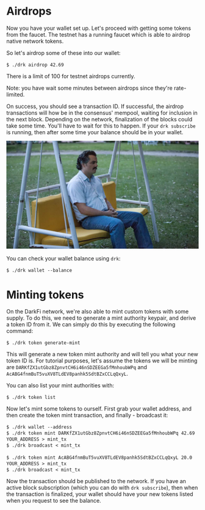 # Airdrops

Now you have your wallet set up. Let's proceed with getting some
tokens from the faucet. The testnet has a running faucet which is
able to airdrop native network tokens. 

So let's airdrop some of these into our wallet:

```
$ ./drk airdrop 42.69
```

There is a limit of 100 for testnet airdrops currently.

Note: you have wait some minutes between airdrops since they're
rate-limited.

On success, you should see a transaction ID. If successful,
the airdrop transactions will how be in the consensus' mempool,
waiting for inclusion in the next block. Depending on the network,
finalization of the blocks could take some time. You'll have to wait
for this to happen.  If your `drk subscribe` is running, then after
some time your balance should be in your wallet.

![pablo-waiting0](pablo0.jpg)

You can check your wallet balance using `drk`:

```
$ ./drk wallet --balance
```

# Minting tokens

On the DarkFi network, we're also able to mint custom tokens with
some supply. To do this, we need to generate a mint authority keypair,
and derive a token ID from it. We can simply do this by executing the
following command:

```
$ ./drk token generate-mint
```

This will generate a new token mint authority and will tell you what
your new token ID is. For tutorial purposes, let's assume the tokens
we will be minting are `DARKfZX1utGbz8ZpnvtCH6i46nSDZEEGa5fMnhoubWPq`
and `AcABG4fnmBuT5vuXV8TLdEV8panhk5SdtBZxCCLqQxyL`.

You can also list your mint authorities with:

```
$ ./drk token list
```

Now let's mint some tokens to ourself. First grab your wallet address,
and then create the token mint transaction, and finally - broadcast it:

```
$ ./drk wallet --address
$ ./drk token mint DARKfZX1utGbz8ZpnvtCH6i46nSDZEEGa5fMnhoubWPq 42.69 YOUR_ADDRESS > mint_tx
$ ./drk broadcast < mint_tx

$ ./drk token mint AcABG4fnmBuT5vuXV8TLdEV8panhk5SdtBZxCCLqQxyL 20.0 YOUR_ADDRESS > mint_tx
$ ./drk broadcast < mint_tx
```

Now the transaction should be published to the network. If you have
an active block subscription (which you can do with `drk subscribe`),
then when the transaction is finalized, your wallet should have your
new tokens listed when you request to see the balance.
